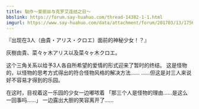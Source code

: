 ```yaml
---
title: 駄作～爱丽丝与克罗艾连结之日～
bbslink: https://forum.say-huahuo.com/thread-14382-1-1.html
imgurl: https://www.say-huahuo.com/data/attachment/forum/201703/13/175625urjdwrt2l2ze8o8w.jpg
---
```


『出现在3人（由貴・アリス・クロエ）面前的神秘少女！？』
 
灰樹由貴、菜々ヶ木アリス以及菜々ヶ木クロエ。
 
这个三角关系以给予3人各自所希望的爱情的形式迎来了暂时的终结。
这是怪物的，以怪物的思考方式得出的符合怪物风格的解决方法……
……但这是对三人来说好不容易才得到的乐园。
 
在这时，目视着这一乐园的少女一边嘟哝着
「那三个人是怪物的理由……是这么一回事吗……」
一边露出大胆的笑容离开了……<!--more-->
